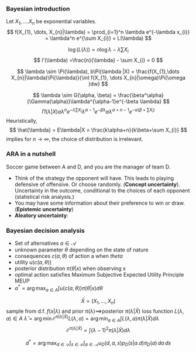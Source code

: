### Bayesian introduction

Let $X_{1}, \dots. X_{n}$ be exponential variables. 
$$
f(X_{1}, \dots, X_{n}|\lambda) = \prod_{i=1}^n \lambda e^{-\lambda x_{i}} = \lambda^n e^{\sum X_{i}} = L(\lambda)
$$

$$
\log(L(\lambda)) =  n\log \lambda - \lambda \sum X_{i}
$$
$$
l'(\lambda) =\frac{n}{\lambda} - \sum X_{i} = 0
$$

$$
\lambda \sim \Pi(\lambda), b\Pi(\lambda |X) = \frac{f(X_{1},\dots X_{n}|\lambda)\Pi(\lambda)}{\int f(X_{1}, \dots X_{n}|\omega)\Pi(\omega )dw}
$$

$$
\lambda \sim G(\alpha, \beta) = \frac{\beta^\alpha}{\Gamma(\alpha)}\lambda^{\alpha-1}e^{-\beta \lambda}
$$
$$\Pi(\lambda|X) a \lambda^n e^{-\lambda \sum X_{i}}\lambda^{\alpha -1}e^{-\beta \lambda} a \lambda^{\alpha+n-1}e^{-\alpha\left( \beta+\sum X_{i} \right)}
$$
Heuristically,
$$
\hat{\lambda} = E\lambda|X = \frac{k\alpha+n}{k\beta+\sum X_{i}}
$$
implies for $n\to \infty$, the choice of distribution is irrelevant.
### ARA in a nutshell
Soccer game between A and D, and you are the manager of team D. 
- Think of the strategy the opponent will have. This leads to playing defensive of offensive. Or choose randomly. (**Concept uncertainty**). Uncertainty in the outcome, conditional to the choices of each opponent (statistical risk analysis.)
- You may have some information about their preference to win or draw. (**Epistemic uncertainty**) 
- **Aleatory uncertainty**: 

### Bayesian decision analysis

- Set of alternatives $a\in \mathcal A$
- unknown parameter $\theta$ depending on the state of nature
- consequences $c(a,\theta)$ of action a when $theta$
- utility $u(c(a,\theta))$
- posterior distribution $\pi(\theta|x)$ when observing x
- optimal action satisfies Maximum Subjective Expected Utility Principle MEUP
- $a^*=\arg \max_{a\in A}\int u(c(a,\theta))\pi(\theta|x)d\theta$

$$
\bar{X} = (X_{1},\dots,X_{n})
$$
sample from d.f. $f(x|\lambda)$ and prior $\pi(\lambda)\implies$posterior $\pi(\lambda|\bar{X})$
loss function $L(\lambda,a)\in A$
$\hat{ \lambda}=\arg\min \mathcal E^{\pi(\lambda|\bar{X})}L(\lambda, a)=\arg\min_{a\in A}\int L(\lambda,a)\pi(\lambda|\bar{X})d\lambda$
$$
\mathcal E^{\pi(\lambda|\bar{X})} = \int (\lambda-1)^2\pi(\lambda|\bar{X})d\lambda
$$

$$
d^* = \arg\max_{d\in \mathcal D} \int_{s\in \mathcal S}\int_{a\in \mathcal A} u_{D}(d,a,s)p_{D}(s|a.d)\pi_{D}(a)\,da\,ds
$$

